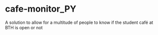 # cafe-monitor_PY
A solution to allow for a multitude of people to know if the student café at BTH is open or not  
